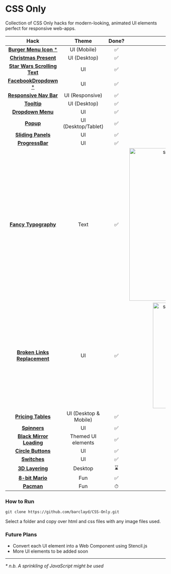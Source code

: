 # CSS Only

Collection of CSS Only hacks for modern-looking, animated UI elements perfect for responsive web-apps.

|                          Hack                          |         Theme         | Done? |                                                                                 Demo                                                                                 |
| :----------------------------------------------------: | :-------------------: | :---: | :------------------------------------------------------------------------------------------------------------------------------------------------------------------: |
|       [**Burger Menu Icon** \*](BurgerMenuIcon/)       |      UI (Mobile)      |  ✅   |                      ![Burger Menu Icon](https://user-images.githubusercontent.com/39765499/50542479-11143080-0bb6-11e9-8e9d-454df8b3b4d0.gif)                       |
|       [**Christmas Present**](ChristmasPresent/)       |     UI (Desktop)      |  ✅   |                     ![Christmas Present](https://user-images.githubusercontent.com/39765499/103143413-47d1a280-470d-11eb-91fb-7365f9bf3726.gif)                      |
| [**Star Wars Scrolling Text**](StarWarsScrollingText/) |          UI           |  ✅   |                  ![Star Wars Scrolling Text](https://user-images.githubusercontent.com/39765499/103156598-07703400-47a2-11eb-8d3b-4d41a11a4acd.gif)                  |
|      [**FacebookDropdown** \*](FacebookDropdown/)      |          UI           |  ✅   |                     ![Facebook Dropdown](https://user-images.githubusercontent.com/39765499/103175099-73fd3880-485f-11eb-95ef-c77ff83f1181.gif)                      |
|      [**Responsive Nav Bar**](ResponsiveNavBar/)       |    UI (Responsive)    |  ✅   |                     ![Responsive Nav Bar](https://user-images.githubusercontent.com/39765499/103234471-a8dcbe80-4937-11eb-941a-4ce9655f25c9.gif)                     |
|                [**Tooltip**](Tooltip/)                 |     UI (Desktop)      |  ✅   |                           ![Tooltip](https://user-images.githubusercontent.com/39765499/50543323-2d6f9780-0bcd-11e9-8fd0-b6fac0a17558.gif)                           |
|           [**Dropdown Menu**](DropdownMenu/)           |          UI           |  ✅   |                        ![Dropdown Menu](https://user-images.githubusercontent.com/39765499/50563689-f3121180-0d16-11e9-874f-4e9c89b693e7.gif)                        |
|                  [**Popup**](Popup/)                   |  UI (Desktop/Tablet)  |  ✅   |                            ![Popup](https://user-images.githubusercontent.com/39765499/50573245-4bedb280-0dc8-11e9-9121-28dd86d264d5.gif)                            |
|          [**Sliding Panels**](SlidingPanels/)          |          UI           |  ✅   |                        ![Sliding Panel](https://user-images.githubusercontent.com/39765499/50638716-b2084000-0f56-11e9-9cff-af9a2e92d7dc.gif)                        |
|            [**ProgressBar**](ProgressBar/)             |          UI           |  ✅   |                        ![Progress Bars](https://user-images.githubusercontent.com/39765499/50698214-3d0f3600-103c-11e9-9812-3ed887eb2e21.gif)                        |
|        [**Fancy Typography**](FancyTypography/)        |         Text          |  ️✅  | <img width="480" alt="screenshot 2019-01-05 at 20 45 36" src="https://user-images.githubusercontent.com/39765499/50729042-006e3800-112b-11e9-81f5-206f34fc9b86.png"> |
|      [**Broken Links Replacement**](BrokenLinks/)      |          UI           |  ✅   | <img width="332" alt="screenshot 2019-01-07 at 00 16 05" src="https://user-images.githubusercontent.com/39765499/50743571-7baa1980-1211-11e9-92f9-8b910e557e5c.png"> |
|          [**Pricing Tables**](PricingTables/)          | UI (Desktop & Mobile) |  ✅   |                            ![giphy](https://user-images.githubusercontent.com/39765499/50778628-56132380-1296-11e9-90c9-261722b5d94e.gif)                            |
|               [**Spinners**](Spinners/)                |          UI           |  ✅   |                          ![Spinners](https://user-images.githubusercontent.com/39765499/51032968-b73e3e00-1599-11e9-967f-0f66c5348de9.gif)                           |
|        [**Black Mirror Loading**](BlackMirror/)        |  Themed UI elements   |  ✅️  |                        ![Black Mirror](https://user-images.githubusercontent.com/39765499/51034265-2158e200-159e-11e9-8901-3f64ac7d36fa.gif)                         |
|          [**Circle Buttons**](CircleButtons/)          |          UI           |  ✅️  |                       ![Circle Buttons](https://user-images.githubusercontent.com/39765499/51543110-b9838080-1e54-11e9-932a-de2e81818874.gif)                        |
|             [**Switches**](SwitchToggle/)              |          UI           |  ✅   |                          ![Switches](https://user-images.githubusercontent.com/39765499/51645532-a7950100-1f6c-11e9-833d-c2bced07a2ac.gif)                           |
|             [**3D Layering**](3DLayering/)             |        Desktop        |  ⌛️  |                                                                                                                                                                      |
|               [**8-bit Mario**](Mario/)                |          Fun          |  ✅   |                           ![Mario](https://user-images.githubusercontent.com/39765499/103306493-96c95180-4a05-11eb-8762-89fdc0501847.gif)                            |
|                 [**Pacman**](Pacman/)                  |          Fun          |   ⏱   |                                                                                                                                                                      |

### How to Run

```
git clone https://github.com/barclayd/CSS-Only.git
```

Select a folder and copy over html and css files with any image files used.

### Future Plans

- Convert each UI element into a Web Component using Stencil.js
- More UI elements to be added soon

---

_\* n.b. A sprinkling of JavaScript might be used_
